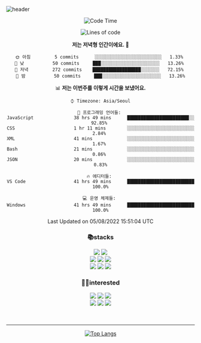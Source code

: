 ![header](https://capsule-render.vercel.app/api?type=waving&color=gradient&height=250&section=header&text=WonHee's%20Github&desc=since%202021&fontSize=60&fontAlignY=35&descSize=15)

<div align="center">

<!--START_SECTION:waka-->
![Code Time](http://img.shields.io/badge/Code%20Time-0%20secs-blue)

![Lines of code](https://img.shields.io/badge/%EC%A0%80%EB%8A%94%20%EC%97%AC%ED%83%9C%EA%B9%8C%EC%A7%80%20-127%20Thousand%20%EC%A4%84%EC%9D%98%20%EC%BD%94%EB%93%9C%EB%A5%BC%20%EC%9E%91%EC%84%B1%ED%96%88%EC%96%B4%EC%9A%94.-blue)

**저는 저녁형 인간이에요. 🦉** 

```text
🌞 아침         5 commits      ░░░░░░░░░░░░░░░░░░░░░░░░░   1.33% 
🌆 낮　         50 commits     ███░░░░░░░░░░░░░░░░░░░░░░   13.26% 
🌃 저녁         272 commits    ██████████████████░░░░░░░   72.15% 
🌙 밤　         50 commits     ███░░░░░░░░░░░░░░░░░░░░░░   13.26%

```


📊 **저는 이번주를 이렇게 시간을 보냈어요.** 

```text
⌚︎ Timezone: Asia/Seoul

💬 프로그래밍 언어들: 
JavaScript               38 hrs 49 mins      ███████████████████████░░   92.85% 
CSS                      1 hr 11 mins        ░░░░░░░░░░░░░░░░░░░░░░░░░   2.84% 
XML                      41 mins             ░░░░░░░░░░░░░░░░░░░░░░░░░   1.67% 
Bash                     21 mins             ░░░░░░░░░░░░░░░░░░░░░░░░░   0.86% 
JSON                     20 mins             ░░░░░░░░░░░░░░░░░░░░░░░░░   0.83%

🔥 에디터들: 
VS Code                  41 hrs 49 mins      █████████████████████████   100.0%

💻 운영 체제들: 
Windows                  41 hrs 49 mins      █████████████████████████   100.0%

```


 Last Updated on 05/08/2022 15:51:04 UTC
<!--END_SECTION:waka-->
 


<h3>📚stacks</h3>

 <img src="https://img.shields.io/badge/React-61DAFB?style=for-the-badge&logo=React&logoColor=white"/></a>
 <img src="https://img.shields.io/badge/Redux-764ABC?style=for-the-badge&logo=Redux&logoColor=white"/></a> <br/>
 <img src="https://img.shields.io/badge/HTML5-E34F26?style=for-the-badge&logo=HTML5&logoColor=white"/></a>
 <img src="https://img.shields.io/badge/CSS3-1572B6?style=for-the-badge&logo=CSS3&logoColor=white"/></a> 
 <img src="https://img.shields.io/badge/JavaScript-F7DF1E?style=for-the-badge&logo=JavaScript&logoColor=white"/></a> <br/>
 <img src="https://img.shields.io/badge/Font Awesome-528DD7?style=for-the-badge&logo=Font Awesome&logoColor=white"/></a>
 <img src="https://img.shields.io/badge/MUI-007FFF?style=for-the-badge&logo=MUI&logoColor=white"/></a>
 <img src="https://img.shields.io/badge/styled-components-DB7093?style=for-the-badge&logo=styled-components&logoColor=white"/></a>

<h3>🤸‍♀️interested</h3>

 <img src="https://img.shields.io/badge/Sass-CC6699?style=flat-square&logo=Sass&logoColor=white"/></a>
 <img src="https://img.shields.io/badge/React Query-FF4152?style=flat-square&logo=React Query&logoColor=white"/></a>
 <img src="https://img.shields.io/badge/TypeScript-3178C6?style=flat-square&logo=TypeScript&logoColor=white"/></a> <br/>
 <img src="https://img.shields.io/badge/MySQL-4479A1?style=flat-square&logo=MySQL&logoColor=white"/></a>
 <img src="https://img.shields.io/badge/Node.js-339933?style=flat-square&logo=Node.js&logoColor=white"/></a>
 <img src="https://img.shields.io/badge/Next.js-000000?style=flat-square&logo=Next.js&logoColor=white"/></a>
<br/>
<br/>
<br/>


<hr/>

[![Top Langs](https://github-readme-stats.vercel.app/api/top-langs/?username=blueprint-12&layout=compact&theme=solarized-light)](https://github.com/blueprint-12/github-readme-stats)



</div>

